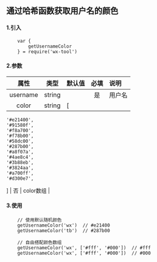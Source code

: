 ## 通过哈希函数获取用户名的颜色

#### 1.引入

```
    var {
        getUsernameColor
    } = require('wx-tool')
```

#### 2.参数

|  属性   | 类型    | 默认值 | 必填   | 说明            |
| :-------: | :------: | ------ | :--------: | :--------|
|  username  | string  |        | 是 | 用户名 |
| color  | string |    [
    '#e21400',
    '#91580f',
    '#f8a700',
    '#f78b00',
    '#58dc00',
    '#287b00',
    '#a8f07a',
    '#4ae8c4',
    '#3b88eb',
    '#3824aa',
    '#a700ff',
    '#d300e7',
  ]    | 否 | color数组        |

#### 3.使用

```
    // 使用默认随机颜色
    getUsernameColor('wx')  // #e21400
    getUsernameColor('tb')  // #287b00

    // 自由搭配颜色数组
    getUsernameColor('wx', ['#fff', '#000'])  // #fff
    getUsernameColor('wx', ['#fff', '#000'])  // #000

```